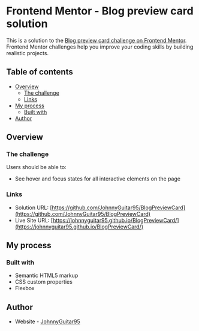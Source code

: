 # Frontend Mentor - Blog preview card solution

This is a solution to the [Blog preview card challenge on Frontend Mentor](https://www.frontendmentor.io/challenges/blog-preview-card-ckPaj01IcS). Frontend Mentor challenges help you improve your coding skills by building realistic projects. 

## Table of contents

- [Overview](#overview)
  - [The challenge](#the-challenge)
  - [Links](#links)
- [My process](#my-process)
  - [Built with](#built-with)
- [Author](#author)



## Overview

### The challenge

Users should be able to:

- See hover and focus states for all interactive elements on the page

### Links

- Solution URL: [https://github.com/JohnnyGuitar95/BlogPreviewCard](https://github.com/JohnnyGuitar95/BlogPreviewCard)
- Live Site URL: [https://johnnyguitar95.github.io/BlogPreviewCard/](https://johnnyguitar95.github.io/BlogPreviewCard/)

## My process

### Built with

- Semantic HTML5 markup
- CSS custom properties
- Flexbox

## Author

- Website - [JohnnyGuitar95](https://github.com/JohnnyGuitar95)

